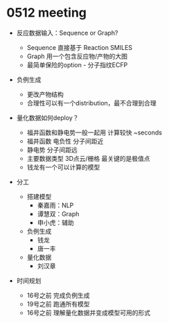 # 0512 meeting

- 反应数据输入：Sequence or Graph?
    - Sequence 直接基于 Reaction SMILES
    - Graph 用一个包含反应物/产物的大图
    - 最简单保险的option - 分子指纹ECFP

- 负例生成
    - 更改产物结构
    - 合理性可以有一个distribution，最不合理到合理

- 量化数据如何deploy？
    - 福井函数和静电势一般一起用 计算较快 ~seconds
    - 福井函数 电负性 分子间距近
    - 静电势 分子间距远
    - 主要数据类型 3D点云/栅格 最关键的是极值点
    - 钱龙有一个可以计算的模型

- 分工
    - 搭建模型
        - 秦嘉雨：NLP
        - 谭慧双：Graph
        - 申小虎：辅助
    - 负例生成
        - 钱龙
        - 唐一丰
    - 量化数据
        - 刘汉章

- 时间规划
    - 16号之前 完成负例生成
    - 19号之前 跑通所有模型
    - 16号之前 理解量化数据并变成模型可用的形式
